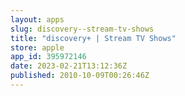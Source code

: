 ```yaml
---
layout: apps
slug: discovery--stream-tv-shows
title: "discovery+ | Stream TV Shows"
store: apple
app_id: 395972146
date: 2023-02-21T13:12:36Z
published: 2010-10-09T00:26:46Z
---
```


